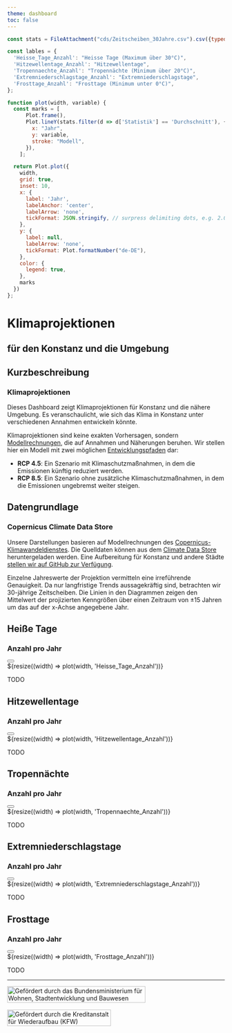 ```yaml
---
theme: dashboard
toc: false
---
```


```js
const stats = FileAttachment("cds/Zeitscheiben_30Jahre.csv").csv({typed: true});

const lables = {
  'Heisse_Tage_Anzahl': "Heisse Tage (Maximum über 30°C)",
  'Hitzewellentage_Anzahl': "Hitzewellentage",
  'Tropennaechte_Anzahl': "Tropennächte (Minimum über 20°C)",
  'Extremniederschlagstage_Anzahl': "Extremniederschlagstage",
  'Frosttage_Anzahl': "Frosttage (Minimum unter 0°C)",
};
```

```js
function plot(width, variable) {
  const marks = [
      Plot.frame(),
      Plot.lineY(stats.filter(d => d['Statistik'] == 'Durchschnitt'), {
        x: "Jahr",
        y: variable,
        stroke: "Modell",
      }),
    ];

  return Plot.plot({
    width,
    grid: true,
    inset: 10,
    x: {
      label: 'Jahr',
      labelAnchor: 'center',
      labelArrow: 'none',
      tickFormat: JSON.stringify, // surpress delimiting dots, e.g. 2.024
    },
    y: {
      label: null,
      labelArrow: 'none',
      tickFormat: Plot.formatNumber("de-DE"),
    },
    color: {
      legend: true,
    },
    marks
  })
};
```

<h1>Klimaprojektionen</h1>
<h2>für den Konstanz und die Umgebung</h2>

<div class="grid grid-cols-2">

<div class="card grid-colspan-1">
<div class="header">
<div class="title">
<h2>Kurzbeschreibung</h2>
<h3>Klimaprojektionen</h3>
</div> <!-- title -->
</div> <!-- header -->

Dieses Dashboard zeigt Klimaprojektionen für Konstanz und die nähere Umgebung.
Es veranschaulicht, wie sich das Klima in Konstanz unter verschiedenen Annahmen entwickeln könnte.

Klimaprojektionen sind keine exakten Vorhersagen, sondern [Modellrechnungen][model], die auf Annahmen und Näherungen beruhen.
Wir stellen hier ein Modell mit zwei möglichen [Entwicklungspfaden][rcp] dar:

- **RCP 4.5**: Ein Szenario mit Klimaschutzmaßnahmen, in dem die Emissionen künftig reduziert werden.
- **RCP 8.5**: Ein Szenario ohne zusätzliche Klimaschutzmaßnahmen, in dem die Emissionen ungebremst weiter steigen.

[model]: https://de.wikipedia.org/wiki/Klimamodell
[rcp]: https://de.wikipedia.org/wiki/Repr%C3%A4sentativer_Konzentrationspfad

</div> <!-- card -->

<div class="card grid-colspan-1">
<div class="header">
<div class="title">
<h2>Datengrundlage</h2>
<h3>Copernicus Climate Data Store</h3>
</div> <!-- title -->
<div class="tools"><a download href='cds.zip' class="download-button"></a></div>
</div> <!-- header -->

Unsere Darstellungen basieren auf Modellrechnungen des [Copernicus-Klimawandeldienstes][c3s].
Die Quelldaten können aus dem [Climate Data Store][cds] heruntergeladen werden.
Eine Aufbereitung für Konstanz und andere Städte [stellen wir auf GitHub zur Verfügung][gh].

Einzelne Jahreswerte der Projektion vermitteln eine irreführende Genauigkeit.
Da nur langfristige Trends aussagekräftig sind, betrachten wir 30-jährige Zeitscheiben.
Die Linien in den Diagrammen zeigen den Mittelwert der projizierten Kenngrößen über einen Zeitraum von ±15 Jahren um das auf der x-Achse angegebene Jahr.

[c3s]: https://www.copernicus.eu/de/dienste/klimawandel
[cds]: https://cds.climate.copernicus.eu/datasets/sis-ecde-climate-indicators
[gh]: https://github.com/sgc-kn/cds-examples/

</div> <!-- card -->

</div> <!-- grid -->

<div class="grid grid-cols-2">

<div class="card">
<div class="header">
<div class="title">
<h2>Heiße Tage</h2>
<h3>Anzahl pro Jahr</h3>
</div> <!-- title -->
<div class="tools"><button class="info-button" aria-label='Info'></button></div>
</div> <!-- header -->
<div class='with-info'>
<div class='body'>
${resize((width) => plot(width, 'Heisse_Tage_Anzahl'))}
</div> <!-- body -->
<div class='info'>

TODO

</div> <!-- info -->
</div> <!-- with-info -->
</div> <!-- card -->

<div class="card">
<div class="header">
<div class="title">
<h2>Hitzewellentage</h2>
<h3>Anzahl pro Jahr</h3>
</div> <!-- title -->
<div class="tools">
<button class="info-button" aria-label='Info'></button>
</div>
</div> <!-- header -->
<div class='with-info'>
<div class='body'>
${resize((width) => plot(width, 'Hitzewellentage_Anzahl'))}
</div> <!-- body -->
<div class='info'>

TODO

</div> <!-- info -->
</div> <!-- with-info -->
</div> <!-- card -->

<div class="card">
<div class="header">
<div class="title">
<h2>Tropennächte</h2>
<h3>Anzahl pro Jahr</h3>
</div> <!-- title -->
<div class="tools"><button class="info-button" aria-label='Info'></button></div>
</div> <!-- header -->
<div class='with-info'>
<div class='body'>
${resize((width) => plot(width, 'Tropennaechte_Anzahl'))}
</div> <!-- body -->
<div class='info'>

TODO

</div> <!-- info -->
</div> <!-- with-info -->
</div> <!-- card -->

<div class="card">
<div class="header">
<div class="title">
<h2>Extremniederschlagstage</h2>
<h3>Anzahl pro Jahr</h3>
</div> <!-- title -->
<div class="tools"><button class="info-button" aria-label='Info'></button></div>
</div> <!-- header -->
<div class='with-info'>
<div class='body'>
${resize((width) => plot(width, 'Extremniederschlagstage_Anzahl'))}
</div> <!-- body -->
<div class='info'>

TODO

</div> <!-- info -->
</div> <!-- with-info -->
</div> <!-- card -->

<div class="card">
<div class="header">
<div class="title">
<h2>Frosttage</h2>
<h3>Anzahl pro Jahr</h3>
</div> <!-- title -->
<div class="tools"><button class="info-button" aria-label='Info'></button></div>
</div> <!-- header -->
<div class='with-info'>
<div class='body'>
${resize((width) => plot(width, 'Frosttage_Anzahl'))}
</div> <!-- body -->
<div class='info'>

TODO

</div> <!-- info -->
</div> <!-- with-info -->
</div> <!-- card -->
</div> <!-- grid -->

---

<div style="display: flex; align-items: center; flex-wrap: wrap; gap: 1rem;">
  <img
    style="flex: 0 1 auto; max-width: 20rem; width: 100%;"
    title="Smart City Sponsor"
    alt="Gefördert durch das Bundensministerium für Wohnen, Stadtentwicklung und Bauwesen"
    src="/assets/sponsor-BMWSB.svg"
  />
  <img
    style="flex: 0 1 auto; max-width: 15rem; width: 100%;"
    title="Smart City Sponsor"
    alt="Gefördert durch die Kreditanstalt für Wiederaufbau (KFW)"
    src="/assets/sponsor-KFW.png"
  />
</div>
